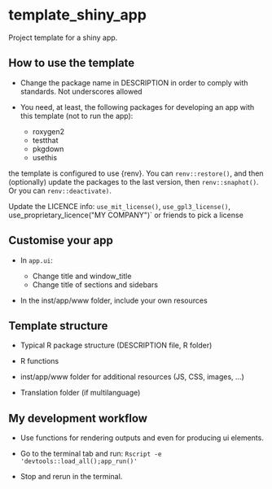 # template_shiny_app

Project template for a shiny app.

## How to use the template

- Change the package name in DESCRIPTION in order to comply with standards.
Not underscores allowed

- You need, at least, the following packages for developing an app with this template (not to run the app):
  + roxygen2
  + testthat
  + pkgdown
  + usethis
  
the template is configured to use {renv}. You can `renv::restore()`, and then 
(optionally) update the packages to the last version, then `renv::snaphot()`.
Or you can `renv::deactivate)`.

Update the LICENCE info: `use_mit_license()`, `use_gpl3_license()`,
use_proprietary_licence("MY COMPANY")` or friends to pick a license

## Customise your app

- In `app.ui`:
  + Change title and window_title
  + Change title of sections and sidebars
  
- In the inst/app/www folder, include your own resources

## Template structure

- Typical R package structure (DESCRIPTION file, R folder)

- R functions

- inst/app/www folder for additional resources (JS, CSS, images, ...)

- Translation folder (if multilanguage)

## My development workflow

- Use functions for rendering outputs and even for producing ui elements.

- Go to the terminal tab and run: `Rscript -e 'devtools::load_all();app_run()'`

- Stop and rerun in the terminal.

